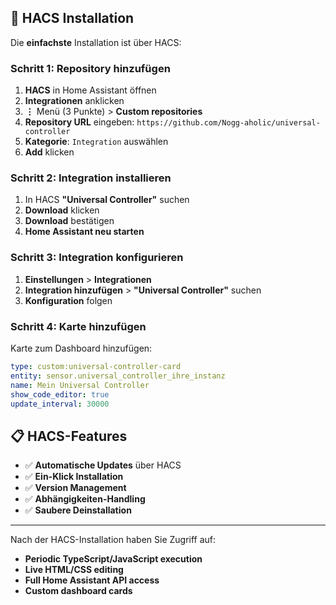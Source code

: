 ## 🏪 HACS Installation

Die **einfachste** Installation ist über HACS:

### Schritt 1: Repository hinzufügen
1. **HACS** in Home Assistant öffnen
2. **Integrationen** anklicken  
3. **⋮** Menü (3 Punkte) > **Custom repositories**
4. **Repository URL** eingeben: `https://github.com/Nogg-aholic/universal-controller`
5. **Kategorie**: `Integration` auswählen
6. **Add** klicken

### Schritt 2: Integration installieren  
1. In HACS **"Universal Controller"** suchen
2. **Download** klicken
3. **Download** bestätigen
4. **Home Assistant neu starten**

### Schritt 3: Integration konfigurieren
1. **Einstellungen** > **Integrationen**
2. **Integration hinzufügen** > **"Universal Controller"** suchen
3. **Konfiguration** folgen

### Schritt 4: Karte hinzufügen
Karte zum Dashboard hinzufügen:

```yaml
type: custom:universal-controller-card
entity: sensor.universal_controller_ihre_instanz
name: Mein Universal Controller
show_code_editor: true
update_interval: 30000
```

## 📋 HACS-Features

- ✅ **Automatische Updates** über HACS
- ✅ **Ein-Klick Installation** 
- ✅ **Version Management**
- ✅ **Abhängigkeiten-Handling**
- ✅ **Saubere Deinstallation**

---

Nach der HACS-Installation haben Sie Zugriff auf:
- **Periodic TypeScript/JavaScript execution**
- **Live HTML/CSS editing** 
- **Full Home Assistant API access**
- **Custom dashboard cards**
